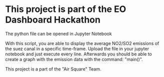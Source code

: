 # This project is part of the EO Dashboard Hackathon

The python file can be opened in Jupyter Notebook

With this script, you are able to display the average NO2/SO2 emissions of the suez canal in a specific time-frame.
Upload the file in your jupyter notebook and just execute every line. Afterwards you should be able to create a graph with the emission data with the command: "main()".

This project is a part of the "Air Square" Team.
